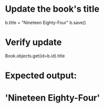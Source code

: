 # Update the book's title
b.title = "Nineteen Eighty-Four"
b.save()

# Verify update
Book.objects.get(id=b.id).title
# Expected output:
# 'Nineteen Eighty-Four'
